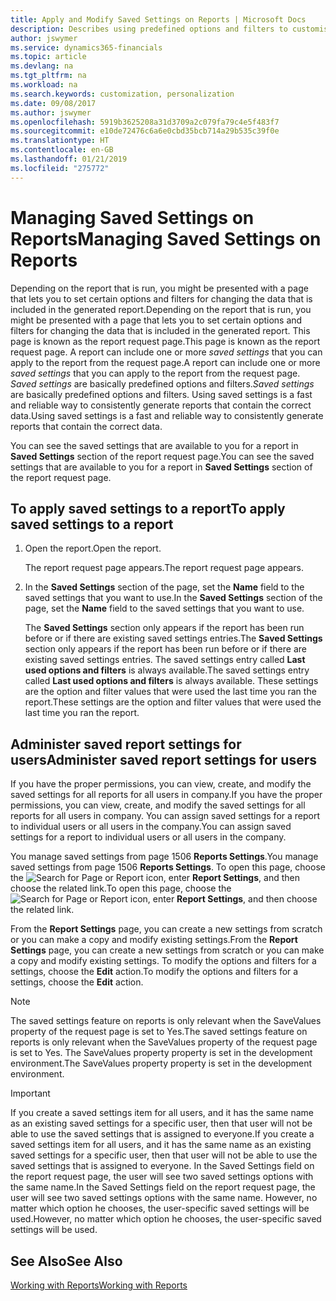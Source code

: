 ```yaml
---
title: Apply and Modify Saved Settings on Reports | Microsoft Docs
description: Describes using predefined options and filters to customise a report, and to generate the correct data.
author: jswymer
ms.service: dynamics365-financials
ms.topic: article
ms.devlang: na
ms.tgt_pltfrm: na
ms.workload: na
ms.search.keywords: customization, personalization
ms.date: 09/08/2017
ms.author: jswymer
ms.openlocfilehash: 5919b3625208a31d3709a2c079fa79c4e5f483f7
ms.sourcegitcommit: e10de72476c6a6e0cbd35bcb714a29b535c39f0e
ms.translationtype: HT
ms.contentlocale: en-GB
ms.lasthandoff: 01/21/2019
ms.locfileid: "275772"
---
```

# <a name="managing-saved-settings-on-reports"></a><span data-ttu-id="b2471-103">Managing Saved Settings on Reports</span><span class="sxs-lookup"><span data-stu-id="b2471-103">Managing Saved Settings on Reports</span></span>
<span data-ttu-id="b2471-104">Depending on the report that is run, you might be presented with a page that lets you to set certain options and filters for changing the data that is included in the generated report.</span><span class="sxs-lookup"><span data-stu-id="b2471-104">Depending on the report that is run, you might be presented with a page that lets you to set certain options and filters for changing the data that is included in the generated report.</span></span> <span data-ttu-id="b2471-105">This page is known as the report request page.</span><span class="sxs-lookup"><span data-stu-id="b2471-105">This page is known as the report request page.</span></span> <span data-ttu-id="b2471-106">A report can include one or more *saved settings* that you can apply to the report from the request page.</span><span class="sxs-lookup"><span data-stu-id="b2471-106">A report can include one or more *saved settings* that you can apply to the report from the request page.</span></span> <span data-ttu-id="b2471-107">*Saved settings* are basically predefined options and filters.</span><span class="sxs-lookup"><span data-stu-id="b2471-107">*Saved settings* are basically predefined options and filters.</span></span> <span data-ttu-id="b2471-108">Using saved settings is a fast and reliable way to consistently generate reports that contain the correct data.</span><span class="sxs-lookup"><span data-stu-id="b2471-108">Using saved settings is a fast and reliable way to consistently generate reports that contain the correct data.</span></span>

<span data-ttu-id="b2471-109">You can see the saved settings that are available to you for a report in **Saved Settings** section of the report request page.</span><span class="sxs-lookup"><span data-stu-id="b2471-109">You can see the saved settings that are available to you for a report in **Saved Settings** section of the report request page.</span></span>  

## <a name="to-apply-saved-settings-to-a-report"></a><span data-ttu-id="b2471-110">To apply saved settings to a report</span><span class="sxs-lookup"><span data-stu-id="b2471-110">To apply saved settings to a report</span></span>
1. <span data-ttu-id="b2471-111">Open the report.</span><span class="sxs-lookup"><span data-stu-id="b2471-111">Open the report.</span></span>

   <span data-ttu-id="b2471-112">The report request page appears.</span><span class="sxs-lookup"><span data-stu-id="b2471-112">The report request page appears.</span></span>    
2. <span data-ttu-id="b2471-113">In the **Saved Settings** section of the page, set the **Name** field  to the saved settings that you want to use.</span><span class="sxs-lookup"><span data-stu-id="b2471-113">In the **Saved Settings** section of the page, set the **Name** field  to the saved settings that you want to use.</span></span>

   <span data-ttu-id="b2471-114">The **Saved Settings** section only appears if the report has been run before or if there are existing saved settings entries.</span><span class="sxs-lookup"><span data-stu-id="b2471-114">The **Saved Settings** section only appears if the report has been run before or if there are existing saved settings entries.</span></span> <span data-ttu-id="b2471-115">The saved settings entry called **Last used options and filters** is always available.</span><span class="sxs-lookup"><span data-stu-id="b2471-115">The saved settings entry called **Last used options and filters** is always available.</span></span> <span data-ttu-id="b2471-116">These settings are the option and filter values that were used the last time you ran the report.</span><span class="sxs-lookup"><span data-stu-id="b2471-116">These settings are the option and filter values that were used the last time you ran the report.</span></span>

## <a name="administer-saved-report-settings-for-users"></a><span data-ttu-id="b2471-117">Administer saved report settings for users</span><span class="sxs-lookup"><span data-stu-id="b2471-117">Administer saved report settings for users</span></span>
<span data-ttu-id="b2471-118">If you have the proper permissions, you can view, create, and modify the saved settings for all reports for all users in company.</span><span class="sxs-lookup"><span data-stu-id="b2471-118">If you have the proper permissions, you can view, create, and modify the saved settings for all reports for all users in company.</span></span> <span data-ttu-id="b2471-119">You can assign saved settings for a report to individual users or all users in the company.</span><span class="sxs-lookup"><span data-stu-id="b2471-119">You can assign saved settings for a report to individual users or all users in the company.</span></span>

<span data-ttu-id="b2471-120">You manage saved settings from page 1506 **Reports Settings**.</span><span class="sxs-lookup"><span data-stu-id="b2471-120">You manage saved settings from page 1506 **Reports Settings**.</span></span> <span data-ttu-id="b2471-121">To open this page, choose the ![Search for Page or Report](media/ui-search/search_small.png "Search for Page or Report icon") icon, enter **Report Settings**, and then choose the related link.</span><span class="sxs-lookup"><span data-stu-id="b2471-121">To open this page, choose the ![Search for Page or Report](media/ui-search/search_small.png "Search for Page or Report icon") icon, enter **Report Settings**, and then choose the related link.</span></span>

<span data-ttu-id="b2471-122">From the **Report Settings** page, you can create a new settings from scratch or you can make a copy and modify existing settings.</span><span class="sxs-lookup"><span data-stu-id="b2471-122">From the **Report Settings** page, you can create a new settings from scratch or you can make a copy and modify existing settings.</span></span> <span data-ttu-id="b2471-123">To modify the options and filters for a settings, choose the **Edit** action.</span><span class="sxs-lookup"><span data-stu-id="b2471-123">To modify the options and filters for a settings, choose the **Edit** action.</span></span>

> [!NOTE]
> <span data-ttu-id="b2471-124">The saved settings feature on reports is only relevant when the SaveValues property of the request page is set to Yes.</span><span class="sxs-lookup"><span data-stu-id="b2471-124">The saved settings feature on reports is only relevant when the SaveValues property of the request page is set to Yes.</span></span> <span data-ttu-id="b2471-125">The SaveValues property property is set in the development environment.</span><span class="sxs-lookup"><span data-stu-id="b2471-125">The SaveValues property property is set in the development environment.</span></span>  

> [!Important]
> <span data-ttu-id="b2471-126">If you create a saved settings item for all users, and it has the same name as an existing saved settings for a specific user, then that user will not be able to use the saved settings that is assigned to everyone.</span><span class="sxs-lookup"><span data-stu-id="b2471-126">If you create a saved settings item for all users, and it has the same name as an existing saved settings for a specific user, then that user will not be able to use the saved settings that is assigned to everyone.</span></span>  <span data-ttu-id="b2471-127">In the Saved Settings field on the report request page, the user will see two saved settings options with the same name.</span><span class="sxs-lookup"><span data-stu-id="b2471-127">In the Saved Settings field on the report request page, the user will see two saved settings options with the same name.</span></span> <span data-ttu-id="b2471-128">However, no matter which option he chooses, the user-specific saved settings will be used.</span><span class="sxs-lookup"><span data-stu-id="b2471-128">However, no matter which option he chooses, the user-specific saved settings will be used.</span></span>

## <a name="see-also"></a><span data-ttu-id="b2471-129">See Also</span><span class="sxs-lookup"><span data-stu-id="b2471-129">See Also</span></span>
[<span data-ttu-id="b2471-130">Working with Reports</span><span class="sxs-lookup"><span data-stu-id="b2471-130">Working with Reports</span></span>](ui-work-report.md)  
